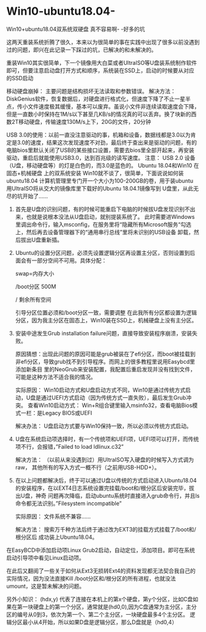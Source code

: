# Win10-ubuntu18.04-
Win10+ubuntu18.04双系统双硬盘 真不容易啊- -好多的坑

这两天重装系统折腾了很久，本来以为很简单的事在实践中出现了很多以前没遇到过的问题，即兴在此记录一下踩过的坑，已解决的和未解决的。

重装Win10其实很简单，下一个镜像用大白菜或者UltraISO等U盘装系统制作软件即可，但要注意启动盘打开方式和顺序，系统装在SSD上，启动的时候要从对应的SSD启动

移动硬盘崩掉： 主要问题是结构损坏无法读取和参数错误。
解决方法： DiskGenius软件，恢复数据后，对硬盘进行格式化，但速度下降了不止一星半点，传小文件速度极其缓慢，基本可以废弃。虽说小文件非连续读取速度会下降，但是一直数小时保持在1M/s以下甚至几KB/s的情况真的可以丢弃。换了块新的西数2T移动硬盘，传输速度130M/s上下，20G的文件，20分钟

USB 3.0的使用：以前一直没注意驱动的事，机箱和设备，数据线都是3.0以为肯定是3.0的速度，结果这次发现速度不对劲，最后终于查出来是驱动的问题，有的电脑bios里默认关闭了USB的某些接口设置，需要去bios里全部开起来，再安装驱动，重启后就能使用USB3.0，达到百兆级的读写速度。
注意： USB 2.0 设备（U盘，移动硬盘等）的灯是白色的，而3.0是蓝色的。
Ubuntu 18.04和Win10 在 固态+机械硬盘 上的双系统安装
Win10就不谈了，很简单，下面说说如何装ubuntu18.04
计算机管理里专门开一个大小为100-200GB的卷，用于装ubuntu
用UltraISO将从交大的镜像库里下载好的Ubuntu 18.04.1镜像写到
U盘里，从此无尽的坑开始了……

1.	首先是U盘的识别问题，有的时候可能重启下电脑的时候拔U盘发现识别不出来，也就是说根本没法从U盘启动，就别提装系统了。
    此时需要进Windows里调出命令行，输入msconfig，在服务里将“隐藏所有Microsoft服务“勾选上，然后再去设备管理器下的“通用串行总线”里将未识别的USB设备     卸载，然后拔出U盘重新插。

2.	Ubuntu的设置分区问题，必须先设置逻辑分区再设置主分区，否则设置到后面会有一部分空间不可用。具体分配： 
    
    swap=内存大小
    
    /boot分区 500M  
    
    /  剩余所有空间 
    
    引导分区位置必须和/boot分区一致，需要调整
    在此我所有分区都设置为逻辑分区，因为我主分区在固态上，Win10装在SSD上，机械硬盘上没有主分区。

3.	安装中途发生Grub installation failure问题，直接导致安装程序崩溃，安装失败。

    原因猜想：出现此问题的原因可能是grub被装在了efi分区，而boot被挂载到非efi分区，导致grub找不到引导程序。而网上的很多教程里说用Easybcd里添加新条目     里的NeoGrub来安装配置，我配置后重启发现并没有找到文件，可能是这种方法不适合我的情况。

    实际原因： Win10启动方式和U盘启动方式不同，Win10是通过传统方式启动，U盘是通过UEFI方式启动（因为传统方式一直失败），最后发生Grub冲突。
    查看Win10启动方式： Win+R组合键里输入msinfo32，查看电脑Bios模式一栏：是Legacy BIOS或UEFI

    解决办法： U盘启动方式要与Win10保持一致，所以必须以传统方式启动。

4.	U盘在系统启动项选择时，有一个传统项和UEFI项，UEFI项可以打开，而传统项不行，会报错，”Failed to load ldlinux.c32” 

    解决方法： （以前从来没遇到过）用UltraISO写入硬盘的时候写入方式调为raw， 其他所有的写入方式一概不行（之前用USB-HDD+）。

5.	在以上问题都解决后，终于可以通过U盘以传统的方式启动进入Ubuntu18.04的安装程序，在以EXT4日志系统设置完挂载/boot和/根分区后安装完毕，拔出U盘，神奇     问题再次降临，启动ubuntu系统时直接进入grub命令行，并且ls命令都无法识别。”Filesystem incompatible”
    
    实际原因： 文件系统不兼容……

    解决方法： 搜索万千种方法后终于通过改为EXT3的挂载方式挂载了/boot和/根分区后 成功装上Ubuntu18.04。

在EasyBCD中添加启动项Linux  Grub2启动，自动定位，添加项目。即可在系统启动引导项中看见Linux启动项。

在此后又翻阅了一些关于如何从Ext3无损转Ext4的资料发现都无法契合我自己的实际情况，因为没法直接Kill /boot分区和/根分区的所有进程，也就没法umount，这是暂未解决的问题。

另外小知识： (hdx,y) 代表了连接在本机上的第x个硬盘，第y个分区，比如C盘如果在第一块硬盘上的第一个分区，通常就是(hd0,0),因为C盘通常为主分区，主分区的编号从0到3，依次为第一个、第二个主分区，一块硬盘最多4个主分区。 逻辑分区最小从4开始，所以如果D盘是逻辑分区，那么D盘就是（hd0,4）
